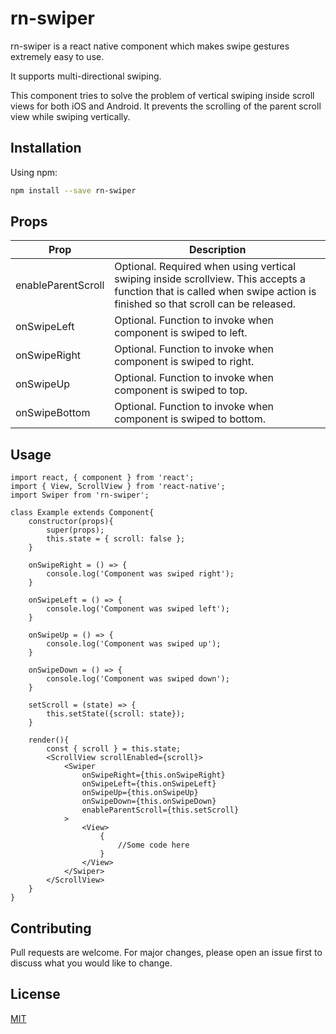 # rn-swiper

rn-swiper is a react native component which makes swipe gestures extremely easy to use.

It supports multi-directional swiping.

This component tries to solve the problem of vertical swiping inside scroll views for both iOS and Android. It prevents the scrolling of the parent scroll view while swiping vertically.

## Installation

Using npm:

```bash
npm install --save rn-swiper
```
## Props

| Prop | Description |
| ---- | --------------------- |
| enableParentScroll | Optional. Required when using vertical swiping inside scrollview. This accepts a function that is called when swipe action is finished so that scroll can be released. |
| onSwipeLeft | Optional. Function to invoke when component is swiped to left. |
| onSwipeRight | Optional. Function to invoke when component is swiped to right. |
| onSwipeUp | Optional. Function to invoke when component is swiped to top. |
| onSwipeBottom | Optional. Function to invoke when component is swiped to bottom. |

## Usage

```node
import react, { component } from 'react';
import { View, ScrollView } from 'react-native';
import Swiper from 'rn-swiper';

class Example extends Component{
    constructor(props){
        super(props);
        this.state = { scroll: false };
    }

    onSwipeRight = () => {
        console.log('Component was swiped right');
    }

    onSwipeLeft = () => {
        console.log('Component was swiped left');
    }

    onSwipeUp = () => {
        console.log('Component was swiped up');
    }

    onSwipeDown = () => {
        console.log('Component was swiped down');
    }

    setScroll = (state) => {
        this.setState({scroll: state});
    }

    render(){
        const { scroll } = this.state;
        <ScrollView scrollEnabled={scroll}>
            <Swiper 
                onSwipeRight={this.onSwipeRight}
                onSwipeLeft={this.onSwipeLeft}
                onSwipeUp={this.onSwipeUp}
                onSwipeDown={this.onSwipeDown}
                enableParentScroll={this.setScroll}
            >
                <View>
                    {
                        //Some code here
                    }
                </View>
            </Swiper>
        </ScrollView>
    }
}
```

## Contributing
Pull requests are welcome. For major changes, please open an issue first to discuss what you would like to change.

## License
[MIT](https://choosealicense.com/licenses/mit/)